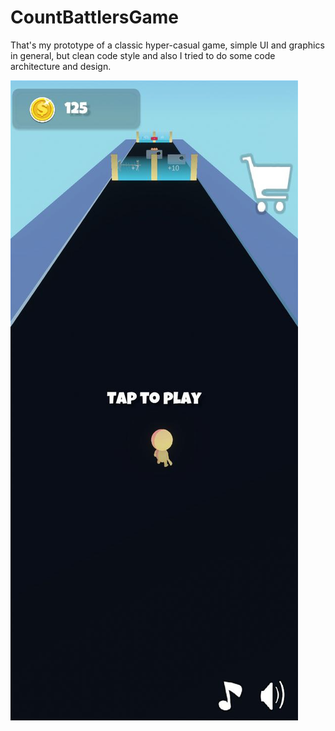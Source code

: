# CountBattlersGame
That's my prototype of a classic hyper-casual game, simple UI and graphics in general, but clean code style and also I tried to do some code architecture and design.

![](/Screenshots/photo_2022-12-29_21-00-36%20(3).jpg?raw=true)
